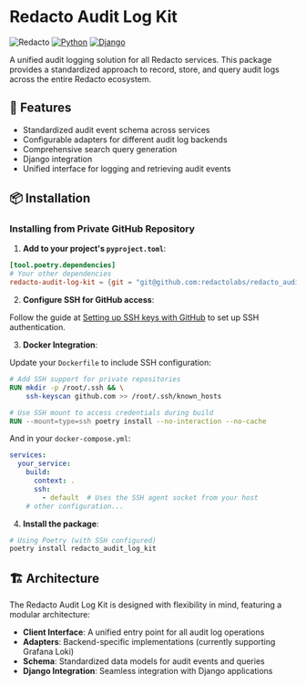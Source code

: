 # Redacto Audit Log Kit

![Redacto](https://img.shields.io/badge/Redacto-Audit%20Log%20Kit-blue)
[![Python](https://img.shields.io/badge/python-3.12-blue.svg)](https://www.python.org/downloads/release/python-312/)
[![Django](https://img.shields.io/badge/django-4.2%2B-green.svg)](https://www.djangoproject.com/)

A unified audit logging solution for all Redacto services. This package provides a standardized approach to record, store, and query audit logs across the entire Redacto ecosystem.

## 🚀 Features

- Standardized audit event schema across services
- Configurable adapters for different audit log backends
- Comprehensive search query generation
- Django integration
- Unified interface for logging and retrieving audit events

## 📦 Installation

### Installing from Private GitHub Repository

1. **Add to your project's `pyproject.toml`**:

```toml
[tool.poetry.dependencies]
# Your other dependencies
redacto-audit-log-kit = {git = "git@github.com:redactolabs/redacto_audit_log_kit.git"}
```

2. **Configure SSH for GitHub access**:

Follow the guide at [Setting up SSH keys with GitHub](https://leangaurav.medium.com/setup-ssh-key-with-git-github-clone-private-repo-using-ssh-d983ab7bb956) to set up SSH authentication.

3. **Docker Integration**:

Update your `Dockerfile` to include SSH configuration:

```dockerfile
# Add SSH support for private repositories
RUN mkdir -p /root/.ssh && \
    ssh-keyscan github.com >> /root/.ssh/known_hosts

# Use SSH mount to access credentials during build
RUN --mount=type=ssh poetry install --no-interaction --no-cache
```

And in your `docker-compose.yml`:

```yaml
services:
  your_service:
    build:
      context: .
      ssh:
        - default  # Uses the SSH agent socket from your host
    # other configuration...
```

4. **Install the package**:

```bash
# Using Poetry (with SSH configured)
poetry install redacto_audit_log_kit
```

## 🏗️ Architecture

The Redacto Audit Log Kit is designed with flexibility in mind, featuring a modular architecture:

- **Client Interface**: A unified entry point for all audit log operations
- **Adapters**: Backend-specific implementations (currently supporting Grafana Loki)
- **Schema**: Standardized data models for audit events and queries
- **Django Integration**: Seamless integration with Django applications
